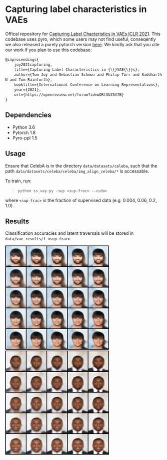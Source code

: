 
# Capturing label characteristics in VAEs

Offical repository for [Capturing Label Chacteristics in VAEs ICLR 2021](https://openreview.net/pdf?id=wQRlSUZ5V7B). This codebase uses pyro, which some users may not find useful, conseqently we also released a purely pytorch version [here](https://github.com/thwjoy/ccvae_pytorch). We kindly ask that you cite our work if you plan to use this codebase:

    @inproceedings{
        joy2021capturing,
        title={Capturing Label Characteristics in {\{}VAE{\}}s},
        author={Tom Joy and Sebastian Schmon and Philip Torr and Siddharth N and Tom Rainforth},
        booktitle={International Conference on Learning Representations},
        year={2021},
        url={https://openreview.net/forum?id=wQRlSUZ5V7B}
    }


## Dependencies

 * Python 3.6
 * Pytorch 1.8
 * Pyro-ppl 1.5


 ## Usage

 Ensure that CelebA is in the directory `data/datasets/celeba`, such that the path `data/datasets/celeba/celeba/img_align_celeba/*` is accessable. 

 To train, run:

>   `python ss_vay.py -sup <sup-frac> --cuda>`

where `<sup-frac>` is the fraction of supervised data (e.g. 0.004, 0.06, 0.2, 1.0).

## Results

Classification accuracies and latent traversals will be stored in `data/vae_results/f_<sup-frac>`.

![](readme_imgs/latent_walk_No_Beard_and_Male.png)![](readme_imgs/latent_walk_Smiling_and_Wearing_Necktie.png)
